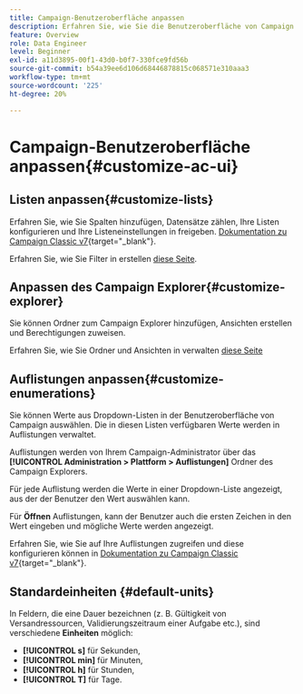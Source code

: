 ```yaml
---
title: Campaign-Benutzeroberfläche anpassen
description: Erfahren Sie, wie Sie die Benutzeroberfläche von Campaign anpassen
feature: Overview
role: Data Engineer
level: Beginner
exl-id: a11d3895-00f1-43d0-b0f7-330fce9fd56b
source-git-commit: b54a39ee6d106d68446878815c068571e310aaa3
workflow-type: tm+mt
source-wordcount: '225'
ht-degree: 20%

---
```


# Campaign-Benutzeroberfläche anpassen{#customize-ac-ui}

## Listen anpassen{#customize-lists}

Erfahren Sie, wie Sie Spalten hinzufügen, Datensätze zählen, Ihre Listen konfigurieren und Ihre Listeneinstellungen in freigeben. [Dokumentation zu Campaign Classic v7](https://experienceleague.adobe.com/docs/campaign-classic/using/getting-started/starting-with-adobe-campaign/campaign-workspace/adobe-campaign-ui-lists.html?lang=en){target=&quot;_blank&quot;}.

Erfahren Sie, wie Sie Filter in erstellen [diese Seite](../audiences/create-filters.md).

## Anpassen des Campaign Explorer{#customize-explorer}

Sie können Ordner zum Campaign Explorer hinzufügen, Ansichten erstellen und Berechtigungen zuweisen.

Erfahren Sie, wie Sie Ordner und Ansichten in verwalten [diese Seite](../audiences/folders-and-views.md)


## Auflistungen anpassen{#customize-enumerations}

Sie können Werte aus Dropdown-Listen in der Benutzeroberfläche von Campaign auswählen. Die in diesen Listen verfügbaren Werte werden in Auflistungen verwaltet.

Auflistungen werden von Ihrem Campaign-Administrator über das **[!UICONTROL Administration > Plattform > Auflistungen]** Ordner des Campaign Explorers.

Für jede Auflistung werden die Werte in einer Dropdown-Liste angezeigt, aus der der Benutzer den Wert auswählen kann.

Für **Öffnen** Auflistungen, kann der Benutzer auch die ersten Zeichen in den Wert eingeben und mögliche Werte werden angezeigt.

Erfahren Sie, wie Sie auf Ihre Auflistungen zugreifen und diese konfigurieren können in [Dokumentation zu Campaign Classic v7](https://experienceleague.adobe.com/docs/campaign-classic/using/getting-started/administration-basics/managing-enumerations.html){target=&quot;_blank&quot;}.


## Standardeinheiten {#default-units}

In Feldern, die eine Dauer bezeichnen (z. B. Gültigkeit von Versandressourcen, Validierungszeitraum einer Aufgabe etc.), sind verschiedene **Einheiten** möglich:

* **[!UICONTROL s]** für Sekunden,
* **[!UICONTROL min]** für Minuten,
* **[!UICONTROL h]** für Stunden,
* **[!UICONTROL T]** für Tage.
